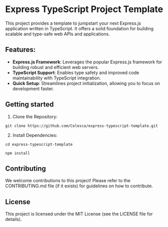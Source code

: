 # Express TypeScript Project Template

This project provides a template to jumpstart your next Express.js application written in TypeScript. It offers a solid foundation for building scalable and type-safe web APIs and applications.

## Features:

* <b>Express.js Framework</b>: Leverages the popular Express.js framework for building robust and efficient web servers.
* <b>TypeScript Support</b>: Enables type safety and improved code maintainability with TypeScript integration.
* <b>Quick Setup</b>: Streamlines project initialization, allowing you to focus on development faster.

## Getting started

1. Clone the Repository:

`git clone https://github.com/Celesca/express-typescript-template.git`

2. Install Dependencies:

`cd express-typescript-template`

`npm install`

## Contributing

We welcome contributions to this project! Please refer to the CONTRIBUTING.md file (if it exists) for guidelines on how to contribute.

## License

This project is licensed under the MIT License (see the LICENSE file for details).

